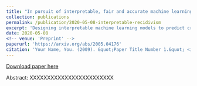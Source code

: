 ```yaml
---
title: "In pursuit of interpretable, fair and accurate machine learning for criminal recidivism prediction"
collection: publications
permalink: /publication/2020-05-08-interpretable-recidivism
excerpt: 'Designing interpretable machine learning models to predict criminal recidivism.'
date: 2020-05-08
<!-- venue: 'Preprint' -->
paperurl: 'https://arxiv.org/abs/2005.04176'
citation: 'Your Name, You. (2009). &quot;Paper Title Number 1.&quot; <i>Journal 1</i>. 1(1).'
---
```

[Download paper here](https://arxiv.org/abs/2005.04176)

Abstract: 
XXXXXXXXXXXXXXXXXXXXXXXX



